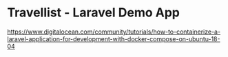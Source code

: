 # Travellist - Laravel Demo App

https://www.digitalocean.com/community/tutorials/how-to-containerize-a-laravel-application-for-development-with-docker-compose-on-ubuntu-18-04 
